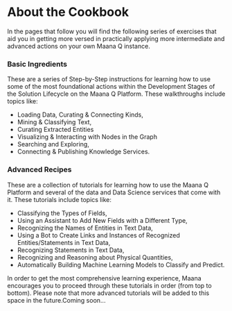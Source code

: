# About the Cookbook

In the pages that follow you will find the following series of exercises that aid you in getting more versed in practically applying more intermediate and advanced actions on your own Maana Q instance.

### Basic Ingredients

These are a series of Step-by-Step instructions for learning how to use some of the most foundational actions within the Development Stages of the Solution Lifecycle on the Maana Q Platform.  These walkthroughs include topics like: 

* Loading Data, Curating & Connecting Kinds, 
* Mining & Classifying Text, 
* Curating Extracted Entities
* Visualizing & Interacting with Nodes in the Graph
* Searching and Exploring, 
* Connecting & Publishing Knowledge Services.

### Advanced Recipes

These are a collection of tutorials for learning how to use the Maana Q Platform and several of the data and Data Science services that come with it. These tutorials include topics like: 

* Classifying the Types of Fields,
* Using an Assistant to Add New Fields with a Different Type,
* Recognizing the Names of Entities in Text Data,
* Using a Bot to Create Links and Instances of Recognized Entities/Statements in Text Data,
* Recognizing Statements in Text Data,
* Recognizing and Reasoning about Physical Quantities,
* Automatically Building Machine Learning Models to Classify and Predict.

In order to get the most comprehensive learning experience, Maana encourages you to proceed through these tutorials in order \(from top to bottom\). Please note that more advanced tutorials will be added to this space in the future.Coming soon...


